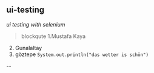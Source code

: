 ## ui-testing
*ui testing with selenium* 
>blockqute
1.Mustafa Kaya
2. Gunalaltay
3. göztepe
`System.out.println("das wetter is schön")`

--

